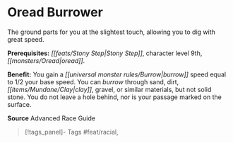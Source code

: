 ﻿---
cssclass: [feats]

---
# Oread Burrower

The ground parts for you at the slightest touch, allowing you to dig with great speed.

**Prerequisites:** _[[feats/Stony Step|Stony Step]]_, character level 9th, _[[monsters/Oread|oread]]_.

**Benefit:** You gain a _[[universal monster rules/Burrow|burrow]]_ speed equal to 1/2 your base speed. You can _burrow_ through sand, dirt, _[[items/Mundane/Clay|clay]]_, gravel, or similar materials, but not solid stone. You do not leave a hole behind, nor is your passage marked on the surface.

**Source** Advanced Race Guide
>[!tags_panel]- Tags
> #feat/racial, 